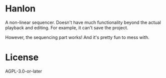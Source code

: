 # Hanlon

A non-linear sequencer. Doesn't have much functionality beyond the actual playback and editing. For example, it can't save the project.

However, the sequencing part works! And it's pretty fun to mess with.

# License

AGPL-3.0-or-later

